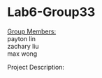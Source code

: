 # Lab6-Group33
<p><u>Group Members:</u><br>
	payton lin<br>
 	zachary liu<br>
	max wong</br></p>
Project Description:
